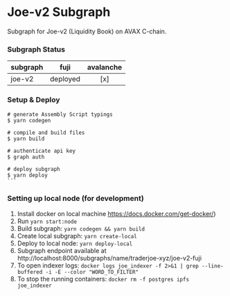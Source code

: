 # Joe-v2 Subgraph

Subgraph for Joe-v2 (Liquidity Book) on AVAX C-chain.

### Subgraph Status

| subgraph |   fuji   | avalanche |
| -------- | :------: | :-------: |
| joe-v2   | deployed |    [x]    |

### Setup & Deploy

````
# generate Assembly Script typings
$ yarn codegen

# compile and build files
$ yarn build

# authenticate api key
$ graph auth

# deploy subgraph
$ yarn deploy
```
````

### Setting up local node (for development)
1. Install docker on local machine https://docs.docker.com/get-docker/)
2. Run `yarn start:node` 
3. Build subgraph: `yarn codegen && yarn build`
4. Create local subgraph: `yarn create-local`
5. Deploy to local node: `yarn deploy-local`
6. Subgraph endpoint available at http://localhost:8000/subgraphs/name/traderjoe-xyz/joe-v2-fuji
7. To open indexer logs: `docker logs joe_indexer -f 2>&1 | grep --line-buffered -i -E --color "WORD_TO_FILTER"`
8. To stop the running containers: `docker rm -f postgres ipfs joe_indexer`